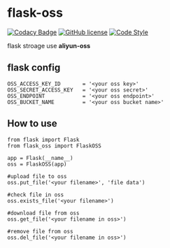 # flask-oss

[![Codacy Badge](https://api.codacy.com/project/badge/Grade/51fdde18650c4a50a33cc909d820b02f)](https://www.codacy.com/manual/edison7500/flask-oss?utm_source=github.com&amp;utm_medium=referral&amp;utm_content=edison7500/flask-oss&amp;utm_campaign=Badge_Grade)
[![GitHub license](https://img.shields.io/github/license/edison7500/flask-oss.svg)](https://github.com/edison7500/flask-oss/blob/master/LICENSE)
[![Code Style](https://img.shields.io/badge/code%20style-black-000000.svg)](https://github.com/psf/black)

flask stroage use **aliyun-oss** 


## flask config

```
OSS_ACCESS_KEY_ID       = '<your oss key>'
OSS_SECRET_ACCESS_KEY   = '<your oss secret>'
OSS_ENDPOINT            = '<your oss endpoint>'
OSS_BUCKET_NAME         = '<your oss bucket name>'
```

## How to use 
```.python
from flask import Flask
from flask_oss import FlaskOSS

app = Flask(__name__)
oss = FlaskOSS(app)

#upload file to oss
oss.put_file('<your filename>', 'file data')

#check file in oss
oss.exists_file('<your filename>')

#download file from oss
oss.get_file('<your filename in oss>')

#remove file from oss
oss.del_file('<your filename in oss>')
```